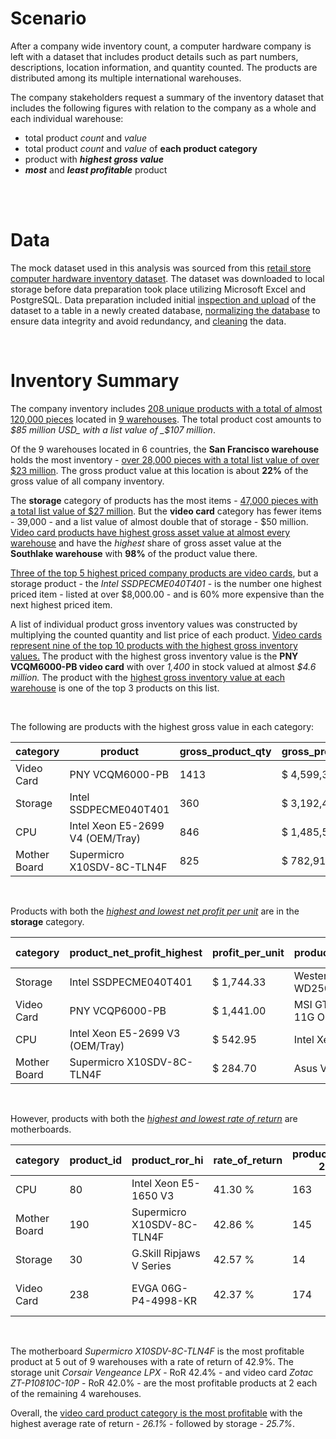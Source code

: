 # Scenario
After a company wide inventory count, a computer hardware company is left with a dataset that includes product details such as part numbers, descriptions, location information, and quantity counted.  The products are distributed among its multiple international warehouses.

The company stakeholders request a summary of the inventory dataset that includes the following figures with relation to the company as a whole and each individual warehouse:

* total product *count* and *value*
* total product *count* and *value* of **each product category**
* product with **_highest gross value_**
* **_most_** and **_least profitable_**  product

<br><br>


# Data 
The mock dataset used in this analysis was sourced from this [retail store computer hardware inventory dataset](https://www.kaggle.com/datasets/ivanchvez/hardwarestore?select=hardwareStore.csv). The dataset was downloaded to local storage before data preparation took place utilizing Microsoft Excel and PostgreSQL. Data preparation included initial [inspection and upload](/hardware_store/data_prep.md#preparation) of the dataset to a table in a newly created database, [normalizing the database](/hardware_store/data_prep.md#normalization) to ensure data integrity and avoid redundancy, and [cleaning](/hardware_store/data_prep.md#cleaning) the data.

<br>

<!-- perform analysis using sql -->
# Inventory Summary
The company inventory includes [208 unique products with a total of almost 120,000 pieces](/hardware_store/analysis.md#%E2%84%B9%EF%B8%8F-company-wide) located in [9 warehouses](/hardware_store/data_prep.md#table-warehouse). The total product cost amounts to _$85 million USD_ with a list value of _$107 million_. 

Of the 9 warehouses located in 6 countries, the **San Francisco warehouse** holds the most inventory - [over 28,000 pieces with a total list value of over $23 million](/hardware_store/analysis.md#%E2%84%B9%EF%B8%8F-at-each-warehouse). The gross product value at this location is about **22%** of the gross value of all company inventory.

The **storage** category of products has the most items - [47,000 pieces with a total list value of $27 million](/hardware_store/analysis.md#%E2%84%B9%EF%B8%8F-company-wide-1). But the **video card** category has fewer items - 39,000 - and a list value of almost double that of storage - $50 million. [Video card products have highest gross asset value at almost every warehouse](/hardware_store/analysis.md#%E2%84%B9%EF%B8%8F-at-each-warehouse-1) and have the _highest_ share of gross asset value at the **Southlake warehouse** with **98%** of the product value there.

[Three of the top 5 highest priced company products are video cards](), but a storage product - the _Intel SSDPECME040T401_ - is the number one highest priced item - listed at over $8,000.00 - and is 60% more expensive than the next highest priced item.

A list of individual product gross inventory values was constructed by multiplying the counted quantity and list price of each product. [Video cards represent nine of the top 10 products with the highest gross inventory values.](/hardware_store/analysis.md#%E2%84%B9%EF%B8%8F-company-wide-top-10) The product with the highest gross inventory value is the **PNY VCQM6000-PB video card** with over _1,400_ in stock valued at almost _$4.6 million._ The product with the [highest gross inventory value at each warehouse](/hardware_store/analysis.md#%E2%84%B9%EF%B8%8F-at-each-warehouse-2) is one of the top 3 products on this list.

<br>

The following are products with the highest gross value in each category:

| category     | product                          | gross_product_qty | gross_product_value |
|--------------|----------------------------------|-------------------|---------------------|
| Video Card   | PNY VCQM6000-PB                  | 1413              | $   4,599,301       |
| Storage      | Intel SSDPECME040T401            | 360               | $   3,192,476       |
| CPU          | Intel Xeon E5-2699 V4 (OEM/Tray) | 846               | $   1,485,576       |
| Mother Board | Supermicro X10SDV-8C-TLN4F       | 825               | $     782,917       |

<br>

Products with both the [*highest and lowest net profit per unit*](/hardware_store/analysis.md#%E2%84%B9%EF%B8%8F-highest--lowest-product-net-profit-by-category) are in the **storage** category.

| category     | product_net_profit_highest       | profit_per_unit  | product_net_profit_lowest   | profit_per_unit-2 |
|--------------|----------------------------------|------------------|-----------------------------|-------------------|
| Storage      | Intel SSDPECME040T401            | $       1,744.33 | Western Digital WD2500AAJS  | $           1.76  |
| Video Card   | PNY VCQP6000-PB                  | $       1,441.00 | MSI GTX 1080 TI AERO 11G OC | $          82.54  |
| CPU          | Intel Xeon E5-2699 V3 (OEM/Tray) | $         542.95 | Intel Xeon E5-2640 V2       | $          63.76  |
| Mother Board | Supermicro X10SDV-8C-TLN4F       | $         284.70 | Asus VANGUARD B85           | $          28.90  |

<br>

However, products with both the [*highest and lowest rate of return*](/hardware_store/analysis.md#%E2%84%B9%EF%B8%8F-highest--lowest-product-rate-of-return-by-category) are motherboards.


| category     | product_id | product_ror_hi             | rate_of_return | product_id-2 | product_ror_lo              | rate_of_return-2 |
|--------------|------------|----------------------------|----------------|--------------|-----------------------------|------------------|
| CPU          | 80         | Intel Xeon E5-1650 V3      | 41.30 %        | 163          | Intel Xeon E5-2683 V4       | 11.31 %          |
| Mother Board | 190        | Supermicro X10SDV-8C-TLN4F | 42.86 %        | 145          | Asus VANGUARD B85           | 11.20 %          |
| Storage      | 30         | G.Skill Ripjaws V Series   | 42.57 %        | 14           | G.Skill Ripjaws V Series    | 11.26 %          |
| Video Card   | 238        | EVGA 06G-P4-4998-KR        | 42.37 %        | 174          | MSI GTX 1080 TI AERO 11G OC | 11.53 %          |

<br>

The motherboard _Supermicro X10SDV-8C-TLN4F_ is the most profitable product at 5 out of 9 warehouses with a rate of return of 42.9%. The storage unit _Corsair Vengeance LPX_ - RoR 42.4% - and video card  	_Zotac ZT-P10810C-10P_ - RoR 42.0% - are the most profitable products at 2 each of the remaining 4 warehouses. 

Overall, the [video card product category is the most profitable](/hardware_store/analysis.md#average-gross-profit-and-rate-of-return-by-category) with the highest average rate of return - _26.1%_ - followed by storage - _25.7%_.
